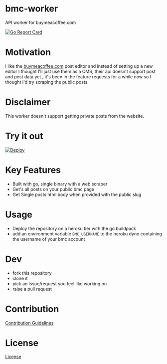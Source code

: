 # bmc-worker

API worker for buymeacoffee.com

[![Go Report Card](https://goreportcard.com/badge/github.com/barelyhuman/bmc-api-worker)](https://goreportcard.com/report/github.com/barelyhuman/bmc-api-worker)


# Motivation
I like the [buymeacoffee.com](https://www.buymeacoffee.com/barelyhuman) post editor and instead of setting up a new editor I thought I'll just use them as a CMS, their api doesn't support post and post data yet , it's been in the feature requests for a while now so I thought I'd try scraping the public posts.

# Disclaimer 
This worker doesn't support getting private posts from the website.

# Try it out

[![Deploy](https://www.herokucdn.com/deploy/button.svg)](https://heroku.com/deploy)

# Key Features
- Built with go, single binary with a web scraper
- Get's all posts on your public bmc page 
- Get Single posts html body when provided with the public slug

# Usage 
- Deploy the repository on a heroku tier with the go buildpack
- add an environment variable `BMC_USERNAME` to the heroku dyno containing the username of your bmc account


# Dev 
- fork this repository 
- clone it
- pick an issue/request you feel like working on
- raise a pull request

# Contribution 
[Contribution Guidelines](CONTRIBUTING.md)

# License
[License](LICENSE)

